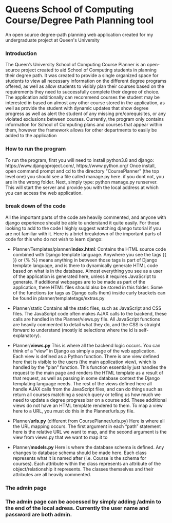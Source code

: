 <h1>Queens School of Computing Course/Degree Path Planning tool</h1>
 An open source degree-path planning web application created for my undergraduate project at Queen's University
 
 <h3> Introduction </h3> 
The Queen’s University School of Computing Course Planner is an open-source project created to aid School of Computing students in planning their degree path. It was created to provide a single organized space for students to view all necessary information on the different degree programs offered, as well as allow students to visibly plan their courses based on the requirements they need to successfully complete their degree of choice. The application additionally can recommend courses the student may be interested in based on almost any other course stored in the application, as well as provide the student with dynamic updates that show degree progress as well as alert the student of any missing pre/corequisites, or any violated exclusions between courses. Currently, the program only contains information for School of Computing plans and courses that appear within them, however the framework allows for other departments to easily be added to the application

<h3>How to run the program</h3>
To run the program, first you will need to install python3.8 and django: https://www.djangoproject.com/, https://www.python.org/
Once install, open command prompt and cd to the directory "CoursePlanner" (the top level one) you should see a file called manage.py here. if you dont not, you are in the wrong folder.
Next, simply type: python manage.py runserver. This will start the server and provide you with the local address at which you can access the web application.

<h3> break down of the code </h3>
All the important parts of the code are heavily commented, and anyone with django experience should be able to understand it quite easily. For those looking to add to the code I highly suggest watching django tutorial if you are not familiar with it. Here is a brief breakdown of the important parts of code for this who do not wish to learn django:

-	Planner/Templates/planner/<b>index.html</b>:
Contains the HTML source code combined with Django template language. Anywhere you see the tags {{ }} or {% %} means anything in between those tags is part of Django template language, and is there to dynamically generate HTML code based on what is in the database. Almost everything you see as a user of the application is generated here, unless it requires JavaScript to generate. If additional webpages are to be made as part of the application, there HTML files should also be stored in this folder. Some of the functions (or tags as Django calls them) inside curly brackets can be found in planner/templatetags/extras.py

-	Planner/static
Contains all the static files, such as JavaScript and CSS files. The JavaScript code often makes AJAX calls to the backend, these calls are handled in the Planner/views.py file. All JavaScript functions are heavily commented to detail what they do, and the CSS is straight forward to understand (mostly id selections where the id is self-explanatory). 
-	Planner/<b>views.py</b>
This is where all the backend logic occurs. You can think of a “view” in Django as simply a page of the web application. Each view is defined as a Python function. There is one view defined here that is visible to the users (the main application view), which is handled by the “plan” function. This function essentially just handles the request to the main page and renders the HTML template as a result of that request, as well as passing in some database context the Django templating language needs. The rest of the views defined here all handle AJAX calls from the JavaScript files, and can do things such as return all courses matching a search query or telling us how much we need to update a degree progress bar on a course add. These additional views do not have an HTML template rendered to them. To map a view here to a URL, you must do this in the  Planner/urls.py file.
-	Planner/<b>urls.py</b> (different from CoursePlanner/urls.py)
Here is where all the URL mapping occurs. The first argument in each “path” statement here is the relative URL we want to map, and the second argument is the view from views.py  that we want to map it to
-	Planner/<b>models.py</b>
Here is where the database schema is defined. Any changes to database schema should be made here. Each class represents what it is named after (i.e. Course is the schema for courses). Each attribute within the class represents an attribute of the object/relationship it represents. The classes themselves and their attributes are all heavily commented.

<h3> The admin page <h3>
 The admin page can be accessed by simply adding /admin to the end of the local adress. Currently the user name and password are both admin. 
